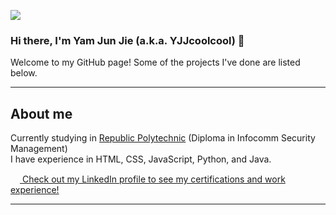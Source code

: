 ![](https://komarev.com/ghpvc/?username=YJJcoolcool&color=7fab11)
### Hi there, I'm Yam Jun Jie (a.k.a. YJJcoolcool) 👋
Welcome to my GitHub page! Some of the projects I've done are listed below.

<hr>

## About me
Currently studying in [Republic Polytechnic](https://www.rp.edu.sg/) (Diploma in Infocomm Security Management)\
I have experience in HTML, CSS, JavaScript, Python, and Java.

<a href="https://www.linkedin.com/in/yam-jun-jie/"><img src="https://image.flaticon.com/icons/png/512/174/174857.png" height="15px"> Check out my LinkedIn profile to see my certifications and work experience!</a>

<hr>

<!--
**YJJcoolcool/YJJcoolcool** is a ✨ _special_ ✨ repository because its `README.md` (this file) appears on your GitHub profile.

Here are some ideas to get you started:

- 🔭 I’m currently working on ...
- 🌱 I’m currently learning ...
- 👯 I’m looking to collaborate on ...
- 🤔 I’m looking for help with ...
- 💬 Ask me about ...
- 📫 How to reach me: ...
- 😄 Pronouns: ...
- ⚡ Fun fact: ...
-->
